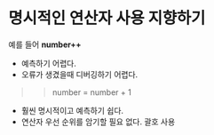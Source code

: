 # 명시적인 연산자 사용 지향하기


예를 들어 <b>number++</b>
- 예측하기 어렵다.
- 오류가 생겼을때 디버깅하기 어렵다.
>> number = number + 1
- 훨씬 명시적이고 예측하기 쉽다.
- 연산자 우선 순위를 암기할 필요 없다. 괄호 사용